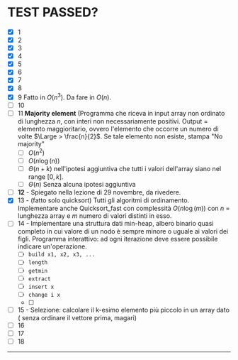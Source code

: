 # TEST PASSED? 
- [x] 1
- [x] 2
- [x] 3
- [x] 4
- [x] 5
- [x] 6
- [x] 7
- [x] 8 
- [x] 9 Fatto in $O(n^{3})$. Da fare in $O(n)$. 
- [ ] 10 
- [ ] 11 **Majority element** (Programma che riceva in input array non ordinato di lunghezza $n$, con interi non necessariamente positivi. Output = elemento maggioritario, ovvero l'elemento che occorre un numero di volte $\Large > \frac{n}{2}$. Se tale elemento non esiste, stampa "No majority"
	- [ ] $O(n^{2})$
	- [ ] $O(n\log(n))$
	- [ ] $\Theta(n+k)$ nell'ipotesi aggiuntiva che tutti i valori dell'array siano nel range $[0,k]$. 
	- [ ] $\Theta(n)$ Senza alcuna ipotesi aggiuntiva
- [ ] **12** - Spiegato nella lezione di 29 novembre, da rivedere. 
- [x] 13 - (fatto solo quicksort) Tutti gli algoritmi di ordinamento. Implementare anche Quicksort_fast con complessità $O(n \log (m))$ con $n$ = lunghezza array e $m$ numero di valori distinti in esso.  
- [ ] 14 - Implementare una struttura dati min-heap, albero binario quasi completo in cui valore di un nodo è sempre minore o uguale ai valori dei figli. Programma interattivo: ad ogni iterazione deve essere possibile indicare un'operazione. 
	- [ ] `build x1, x2, x3, ...`
	- [ ] `length`
	- [ ] `getmin`
	- [ ] `extract`
	- [ ] `insert x`
	- [ ] `change i x`
	- [ ] 
- [ ] 15 - Selezione: calcolare il k-esimo elemento più piccolo in un array dato ( senza ordinare il vettore prima, magari)
- [ ] 16
- [ ] 17
- [ ] 18
---
